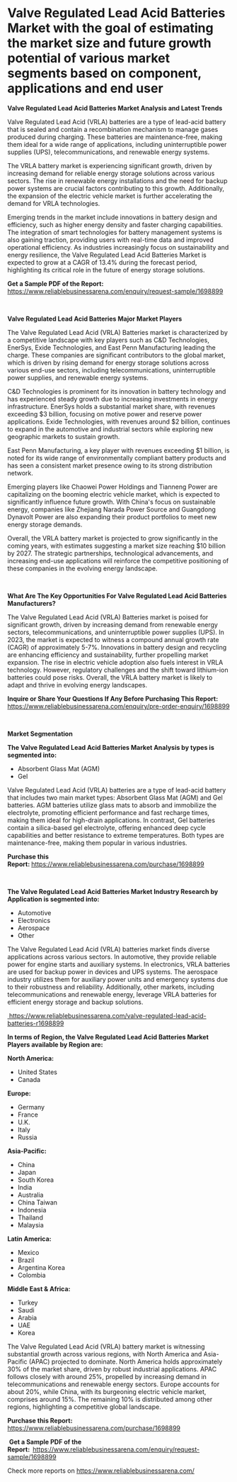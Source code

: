 <p><h1>Valve Regulated Lead Acid Batteries Market with the goal of estimating the market size and future growth potential of various market segments based on component, applications and end user</h1></p><p><strong>Valve Regulated Lead Acid Batteries Market Analysis and Latest Trends</strong></p>
<p><p>Valve Regulated Lead Acid (VRLA) batteries are a type of lead-acid battery that is sealed and contain a recombination mechanism to manage gases produced during charging. These batteries are maintenance-free, making them ideal for a wide range of applications, including uninterruptible power supplies (UPS), telecommunications, and renewable energy systems.</p><p>The VRLA battery market is experiencing significant growth, driven by increasing demand for reliable energy storage solutions across various sectors. The rise in renewable energy installations and the need for backup power systems are crucial factors contributing to this growth. Additionally, the expansion of the electric vehicle market is further accelerating the demand for VRLA technologies.</p><p>Emerging trends in the market include innovations in battery design and efficiency, such as higher energy density and faster charging capabilities. The integration of smart technologies for battery management systems is also gaining traction, providing users with real-time data and improved operational efficiency. As industries increasingly focus on sustainability and energy resilience, the Valve Regulated Lead Acid Batteries Market is expected to grow at a CAGR of 13.4% during the forecast period, highlighting its critical role in the future of energy storage solutions.</p></p>
<p><strong>Get a Sample PDF of the Report:&nbsp;</strong> <a href="https://www.reliablebusinessarena.com/enquiry/request-sample/1698899?utm_campaign=3566&utm_medium=2&utm_source=Github&utm_content=ia&utm_term=07042025&utm_id=valve-regulated-lead-acid-batteries">https://www.reliablebusinessarena.com/enquiry/request-sample/1698899</a></p>
<p>&nbsp;</p>
<p><strong>Valve Regulated Lead Acid Batteries Major Market Players</strong></p>
<p><p>The Valve Regulated Lead Acid (VRLA) Batteries market is characterized by a competitive landscape with key players such as C&D Technologies, EnerSys, Exide Technologies, and East Penn Manufacturing leading the charge. These companies are significant contributors to the global market, which is driven by rising demand for energy storage solutions across various end-use sectors, including telecommunications, uninterruptible power supplies, and renewable energy systems.</p><p>C&D Technologies is prominent for its innovation in battery technology and has experienced steady growth due to increasing investments in energy infrastructure. EnerSys holds a substantial market share, with revenues exceeding $3 billion, focusing on motive power and reserve power applications. Exide Technologies, with revenues around $2 billion, continues to expand in the automotive and industrial sectors while exploring new geographic markets to sustain growth.</p><p>East Penn Manufacturing, a key player with revenues exceeding $1 billion, is noted for its wide range of environmentally compliant battery products and has seen a consistent market presence owing to its strong distribution network.</p><p>Emerging players like Chaowei Power Holdings and Tianneng Power are capitalizing on the booming electric vehicle market, which is expected to significantly influence future growth. With China's focus on sustainable energy, companies like Zhejiang Narada Power Source and Guangdong Dynavolt Power are also expanding their product portfolios to meet new energy storage demands.</p><p>Overall, the VRLA battery market is projected to grow significantly in the coming years, with estimates suggesting a market size reaching $10 billion by 2027. The strategic partnerships, technological advancements, and increasing end-use applications will reinforce the competitive positioning of these companies in the evolving energy landscape.</p></p>
<p>&nbsp;</p>
<p><strong>What Are The Key Opportunities For Valve Regulated Lead Acid Batteries Manufacturers?</strong></p>
<p><p>The Valve Regulated Lead Acid (VRLA) Batteries market is poised for significant growth, driven by increasing demand from renewable energy sectors, telecommunications, and uninterruptible power supplies (UPS). In 2023, the market is expected to witness a compound annual growth rate (CAGR) of approximately 5-7%. Innovations in battery design and recycling are enhancing efficiency and sustainability, further propelling market expansion. The rise in electric vehicle adoption also fuels interest in VRLA technology. However, regulatory challenges and the shift toward lithium-ion batteries could pose risks. Overall, the VRLA battery market is likely to adapt and thrive in evolving energy landscapes.</p></p>
<p><strong>Inquire or Share Your Questions If Any Before Purchasing This Report:</strong> <a href="https://www.reliablebusinessarena.com/enquiry/pre-order-enquiry/1698899?utm_campaign=3566&utm_medium=2&utm_source=Github&utm_content=ia&utm_term=07042025&utm_id=valve-regulated-lead-acid-batteries">https://www.reliablebusinessarena.com/enquiry/pre-order-enquiry/1698899</a></p>
<p>&nbsp;</p>
<p><strong>Market Segmentation</strong></p>
<p><strong>The Valve Regulated Lead Acid Batteries Market Analysis by types is segmented into:</strong></p>
<p><ul><li>Absorbent Glass Mat (AGM)</li><li>Gel</li></ul></p>
<p><p>Valve Regulated Lead Acid (VRLA) batteries are a type of lead-acid battery that includes two main market types: Absorbent Glass Mat (AGM) and Gel batteries. AGM batteries utilize glass mats to absorb and immobilize the electrolyte, promoting efficient performance and fast recharge times, making them ideal for high-drain applications. In contrast, Gel batteries contain a silica-based gel electrolyte, offering enhanced deep cycle capabilities and better resistance to extreme temperatures. Both types are maintenance-free, making them popular in various industries.</p></p>
<p><strong>Purchase this Report:&nbsp;</strong><a href="https://www.reliablebusinessarena.com/purchase/1698899?utm_campaign=3566&utm_medium=2&utm_source=Github&utm_content=ia&utm_term=07042025&utm_id=valve-regulated-lead-acid-batteries">https://www.reliablebusinessarena.com/purchase/1698899</a></p>
<p>&nbsp;</p>
<p><strong>The Valve Regulated Lead Acid Batteries Market Industry Research by Application is segmented into:</strong></p>
<p><ul><li>Automotive</li><li>Electronics</li><li>Aerospace</li><li>Other</li></ul></p>
<p><p>The Valve Regulated Lead Acid (VRLA) batteries market finds diverse applications across various sectors. In automotive, they provide reliable power for engine starts and auxiliary systems. In electronics, VRLA batteries are used for backup power in devices and UPS systems. The aerospace industry utilizes them for auxiliary power units and emergency systems due to their robustness and reliability. Additionally, other markets, including telecommunications and renewable energy, leverage VRLA batteries for efficient energy storage and backup solutions.</p></p>
<p><a href="https://www.reliablebusinessarena.com/valve-regulated-lead-acid-batteries-r1698899?utm_campaign=3566&utm_medium=2&utm_source=Github&utm_content=ia&utm_term=07042025&utm_id=valve-regulated-lead-acid-batteries">&nbsp;https://www.reliablebusinessarena.com/valve-regulated-lead-acid-batteries-r1698899</a></p>
<p><strong>In terms of Region, the Valve Regulated Lead Acid Batteries Market Players available by Region are:</strong></p>
<p>
    <p> <strong> North America: </strong>
        <ul>
            <li>United States</li>
            <li>Canada</li>
        </ul>
        </p> 
    <p> <strong> Europe: </strong>
        <ul>
            <li>Germany</li>
            <li>France</li>
            <li>U.K.</li>
            <li>Italy</li>
            <li>Russia</li>
        </ul>
        </p> 
    <p> <strong> Asia-Pacific: </strong>
        <ul>
            <li>China</li>
            <li>Japan</li>
            <li>South Korea</li>
            <li>India</li>
            <li>Australia</li>
            <li>China Taiwan</li>
            <li>Indonesia</li>
            <li>Thailand</li>
            <li>Malaysia</li>
        </ul>
        </p> 
    <p> <strong> Latin America: </strong>
        <ul>
            <li>Mexico</li>
            <li>Brazil</li>
            <li>Argentina Korea</li>
            <li>Colombia</li>
        </ul>
        </p> 
    <p> <strong> Middle East & Africa: </strong>
        <ul>
            <li>Turkey</li>
            <li>Saudi</li>
            <li>Arabia</li>
            <li>UAE</li>
            <li>Korea</li>
        </ul>
    </p>
    </p>
<p><p>The Valve Regulated Lead Acid (VRLA) battery market is witnessing substantial growth across various regions, with North America and Asia-Pacific (APAC) projected to dominate. North America holds approximately 30% of the market share, driven by robust industrial applications. APAC follows closely with around 25%, propelled by increasing demand in telecommunications and renewable energy sectors. Europe accounts for about 20%, while China, with its burgeoning electric vehicle market, comprises around 15%. The remaining 10% is distributed among other regions, highlighting a competitive global landscape.</p></p>
<p><strong>Purchase this Report: </strong><a href="https://www.reliablebusinessarena.com/purchase/1698899?utm_campaign=3566&utm_medium=2&utm_source=Github&utm_content=ia&utm_term=07042025&utm_id=valve-regulated-lead-acid-batteries">https://www.reliablebusinessarena.com/purchase/1698899</a></p>
<p>&nbsp;<strong>Get a Sample PDF of the Report:&nbsp;&nbsp;</strong><a href="https://www.reliablebusinessarena.com/enquiry/request-sample/1698899?utm_campaign=3566&utm_medium=2&utm_source=Github&utm_content=ia&utm_term=07042025&utm_id=valve-regulated-lead-acid-batteries">https://www.reliablebusinessarena.com/enquiry/request-sample/1698899</a></p>
<p><strong></strong></p>
<p>Check more reports on <a href="https://www.reliablebusinessarena.com/?utm_campaign=3566&utm_medium=2&utm_source=Github&utm_content=ia&utm_term=07042025&utm_id=valve-regulated-lead-acid-batteries">https://www.reliablebusinessarena.com/</a></p>